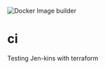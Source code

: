 ![Docker Image builder](https://github.com/dawitnida/ci/workflows/Docker%20Image%20builder/badge.svg)

# ci

Testing Jen-kins with terraform
